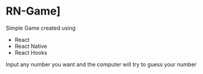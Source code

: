 # RN-Game]

Simple Game created using
- React
- React Native
- React Hooks

Input any number you want and the computer will try to guess your number
